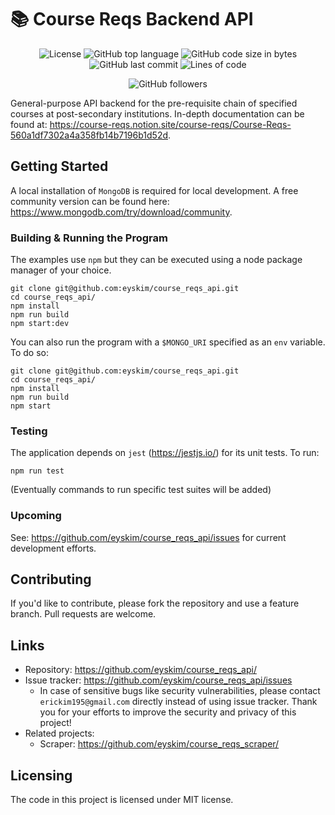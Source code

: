 # :books: Course Reqs Backend API

<p align="center">
  <img alt="License" src="https://img.shields.io/github/license/eyskim/course_reqs_api">
  <img alt="GitHub top language" src="https://img.shields.io/github/languages/top/eyskim/course_reqs_api">
  <img alt="GitHub code size in bytes" src="https://img.shields.io/github/languages/code-size/eyskim/course_reqs_api">
  <img alt="GitHub last commit" src="https://img.shields.io/github/last-commit/eyskim/course_reqs_api">
  <img alt="Lines of code" src="https://img.shields.io/tokei/lines/github/eyskim/course_reqs_api">
</p>

<p align="center">
  <img alt="GitHub followers" src="https://img.shields.io/github/followers/eyskim?style=social">
</p>

General-purpose API backend for the pre-requisite chain of specified courses at post-secondary institutions. In-depth documentation can be found at: https://course-reqs.notion.site/course-reqs/Course-Reqs-560a1df7302a4a358fb14b7196b1d52d.

## Getting Started

A local installation of `MongoDB` is required for local development. A free community version can be found here: https://www.mongodb.com/try/download/community.


### Building & Running the Program

The examples use `npm` but they can be executed using a node package manager of your choice.

```shell
git clone git@github.com:eyskim/course_reqs_api.git
cd course_reqs_api/
npm install
npm run build
npm start:dev
```

You can also run the program with a `$MONGO_URI` specified as an `env` variable. To do so:

```shell
git clone git@github.com:eyskim/course_reqs_api.git
cd course_reqs_api/
npm install
npm run build
npm start
```

### Testing

The application depends on `jest` (https://jestjs.io/) for its unit tests. To run:

```shell
npm run test
```

(Eventually commands to run specific test suites will be added)

### Upcoming

See: https://github.com/eyskim/course_reqs_api/issues for current development efforts.

## Contributing

If you'd like to contribute, please fork the repository and use a feature branch. Pull requests are welcome.

## Links

- Repository: https://github.com/eyskim/course_reqs_api/
- Issue tracker: https://github.com/eyskim/course_reqs_api/issues
  - In case of sensitive bugs like security vulnerabilities, please contact `erickim195@gmail.com` directly instead of using issue tracker. Thank you for your efforts to improve the security and privacy of this project!
- Related projects:
  - Scraper: https://github.com/eyskim/course_reqs_scraper/

## Licensing

The code in this project is licensed under MIT license.